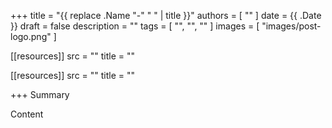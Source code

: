 +++
title       = "{{ replace .Name "-" " " | title }}"
authors     = [ "" ]
date        = {{ .Date }}
draft       = false
description = ""
tags        = [ "", "", "" ]
images      = [ "images/post-logo.png" ]

[[resources]]
    src   = ""
    title = ""

[[resources]]
    src   = ""
    title = ""

+++
Summary
<!--more-->

Content

